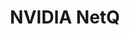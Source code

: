 ---
title: NVIDIA NetQ
layout: pdf
product: Cumulus NetQ
type: pdf
bookhidden: true
version: "4.11"
imgData: cumulus-netq
siteSlug: cumulus-netq
pdfhidden: true
draft: true
---